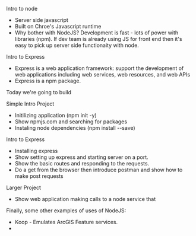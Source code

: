 Intro to node

* Server side javascript
* Built on Chroe's Javascript runtime
* Why bother with NodeJS?  Development is fast - lots of power with libraries (npm).  If dev team is already using JS for front end then it's easy to pick up server side functionaity with node.

Intro to Express

* Express is a web application framework: support the development of web applications including web services, web resources, and web APIs
* Express is a npm package.

Today we're going to build

Simple Intro Project
* Initilizing application (npm init -y)
* Show npmjs.com and searching for packages
* Instaling node dependencies (npm install <package> --save)

Intro to Express
* Installing express
* Show setting up express and starting server on a port.
* Show the basic routes and responding to the requests.
* Do a get from the browser then introduce postman and show how to make post requests

Larger Project
* Show web application making calls to a node service that 



Finally, some other examples of uses of NodeJS:
* Koop - Emulates ArcGIS Feature services.
* 